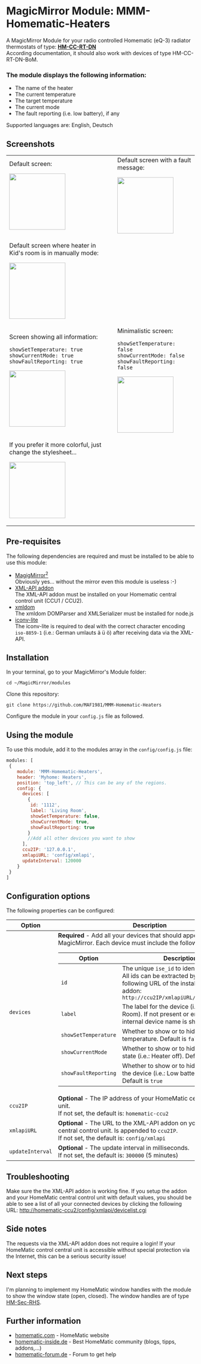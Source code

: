 # MagicMirror Module: MMM-Homematic-Heaters
A MagicMirror Module for your radio controlled Homematic (eQ-3) radiator thermostats of type: <b><a href="http://amzn.to/2nzhd4a" target="_blank" title="">HM-CC-RT-DN</a></b><br>
According documentation, it should also work with devices of type HM-CC-RT-DN-BoM.

### The module displays the following information:

* The name of the heater
* The current temperature
* The target temperature
* The current mode
* The fault reporting (i.e. low battery), if any

Supported languages are: English, Deutsch

## Screenshots

<table width="100%">
	<tbody>
		<tr>
			<td>
				Default screen:
				<p><img src="https://cloud.githubusercontent.com/assets/26480749/24048049/ee2f90c2-0b27-11e7-80d8-8f232328f8a1.png" height="150"/></p>
			</td>
			<td>
				Default screen with a fault message:
				<p><img src="https://cloud.githubusercontent.com/assets/26480749/24048628/c636b6e8-0b29-11e7-9a2d-ce471f058b35.png" height="150"/></p>
			</td>
		</tr>
		<tr>
			<td>
				Default screen where heater in Kid's room is in manually mode:
				<p><img src="https://cloud.githubusercontent.com/assets/26480749/24070241/a1463d8c-0bb9-11e7-9b17-1ec5aaa29f73.png" height="150"/></p>
			</td>
			<td>
			&nbsp;
			</td>
		</tr>
		<tr>
			<td>
Screen showing all information: <p><code>showSetTemperature: true</code><br><code>showCurrentMode: true</code><br>
<code>showFaultReporting: true</code></p>
<p><img src="https://cloud.githubusercontent.com/assets/26480749/24070524/6927f9da-0bbf-11e7-815b-b7786317b8d1.png" height="150"/></p>
			</td>
			<td>
Minimalistic screen:<p><code>showSetTemperature: false</code><br> <code>showCurrentMode: false</code><br>
<code>showFaultReporting: false</code></p><p><img src="https://cloud.githubusercontent.com/assets/26480749/24048630/c63a891c-0b29-11e7-9639-1677d08c5781.png" height="150"/></p>
			</td>
		</tr>
		<tr>
			<td>
If you prefer it more colorful, just change the stylesheet...<p><img src="https://cloud.githubusercontent.com/assets/26480749/24070539/c0da85f8-0bbf-11e7-85ba-f03917709805.png" height="150"/></p>
			</td>
			<td>
			&nbsp;
			</td>
		</tr>
	</tbody>
</table>

## Pre-requisites
The following dependencies are required and must be installed to be able to use this module:
* <a href="https://github.com/MichMich/MagicMirror" target="_blank" title="MagicMirror2">MagigMirror<sup>2</sup></a><br/>
Obviously yes... without the mirror even this module is useless :-)
* <a href="https://github.com/hobbyquaker/XML-API" target="_blank" title="XML-API for CCU2">XML-API addon</a><br/>The XML-API addon must be installed on your Homematic central control unit (CCU1 / CCU2). 
* <a href="https://github.com/jindw/xmldom" target="_blank" title="xmldom for node.js">xmldom</a><br/>The xmldom DOMParser and XMLSerializer must be installed for node.js
* <a href="https://github.com/ashtuchkin/iconv-lite" target="_blank" title="iconv-lite for node.js">iconv-lite</a><br/>The iconv-lite is required to deal with the correct character encoding <code>iso-8859-1</code> (i.e.: German umlauts ä ü ö) after receiving data via the XML-API.

## Installation
In your terminal, go to your MagicMirror's Module folder:
````
cd ~/MagicMirror/modules
````

Clone this repository:
````
git clone https://github.com/MAF1981/MMM-Homematic-Heaters
````

Configure the module in your `config.js` file as followed.

## Using the module

To use this module, add it to the modules array in the `config/config.js` file:
````javascript
modules: [
 {
    module: 'MMM-Homematic-Heaters',
    header: 'Myhome: Heaters',
    position: 'top_left', // This can be any of the regions.
    config: {
      devices: [
        {
         id: '1112',
         label: 'Living Room',
         showSetTemperature: false,
         showCurrentMode: true,
         showFaultReporting: true
        }
        //Add all other devices you want to show
      ],
      ccu2IP: '127.0.0.1',
      xmlapiURL: 'config/xmlapi',
      updateInterval: 120000
    }
 }
]
````

## Configuration options
The following properties can be configured:

<table width="100%">
	<thead>
		<tr>
			<th>Option</th>
			<th width="100%">Description</th>
		</tr>
	</thead>
	<tbody>
    <tr>
      <td><code>devices</code></td>
      <td><b>Required</b> - Add all your devices that should appear in the MagicMirror. Each device must include the following properties:      <table width="100%">
        <thead>
          <tr>
            <th>Option</th>
            <th width="100%">Description</th>
          </tr>
        </thead>
        <tbody>
          <tr>
           <td><code>id</code></td>
           <td>The unique <code>ise_id</code> to identify the device. All ids can be extracted by calling the following URL of the installed XML-API addon: <code>http://ccu2IP/xmlapiURL/devicelist.cgi</code></td>
          </tr>
          <tr>
           <td><code>label</code></td>
           <td>The label for the device (i.e.: Living Room). If not present or empty, the internal device name is shown instead.</td>
          </tr>
          <tr>
           <td><code>showSetTemperature</code></td>
           <td>Whether to show or to hide the target temperature. Default is <code>false</code></td>
          </tr>
          <tr>
           <td><code>showCurrentMode</code></td>
           <td>Whether to show or to hide the current state (i.e.: Heater off). Default is <code>true</code></td>
          </tr>	
          <tr>
           <td><code>showFaultReporting</code></td>
           <td>Whether to show or to hide any faults of the device (i.e.: Low battery warning). Default is <code>true</code></td>
          </tr>	
        </tbody>
      </table>
      </td>
		</tr>
    <tr>
			<td><code>ccu2IP</code></td>
			<td><b>Optional</b></code> - The IP address of your HomeMatic central control unit.
<br/>If not set, the default is: <code>homematic-ccu2</code></td>
		</tr>
        <tr>
			<td><code>xmlapiURL</code></td>
			<td><b>Optional</b></code> - The URL to the XML-API addon on your HomeMatic central control unit. Is appended to <code>ccu2IP</code>.<br/>If not set, the default is: <code>config/xmlapi</code></td>
		</tr>
        <tr>
            <td><code>updateInterval</code></td>
            <td><b>Optional</b></code> - The update interval in milliseconds.<br/>
If not set, the default is: <code>300000</code> (5 minutes)</td>
        </tr>
	</tbody>
</table>

## Troubleshooting
Make sure the the XML-API addon is working fine. If you setup the addon and your HomeMatic central control unit with default values, you should be able to see a list of all your connected devices by clicking the following URL: <a href="http://homematic-ccu2/config/xmlapi/devicelist.cgi" target="_blank">http://homematic-ccu2/config/xmlapi/devicelist.cgi</a>

## Side notes
The requests via the XML-API addon does not require a login! If your HomeMatic control central unit is accessible without special protection via the Internet, this can be a serious security issue!

## Next steps
I'm planning to implement my HomeMatic window handles with the module to show the window state (open, closed). The window handles are of type <a href="http://amzn.to/2mCxxjU" target="_blank">HM-Sec-RHS</a>.

## Further information
* <a href="http://www.homematic.com/" target="_blank">homematic.com</a> - HomeMatic website 
* <a href="https://www.homematic-inside.de/" target="_blank">homematic-inside.de</a> - Best HomeMatic community (blogs, tipps, addons,...)
* <a href="https://www.homematic-forum.de/" target="_blank">homematic-forum.de</a> - Forum to get help
